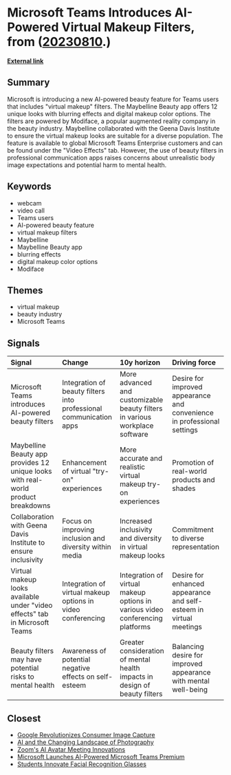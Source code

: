 # __Microsoft Teams Introduces AI-Powered Virtual Makeup Filters__, from ([20230810](https://kghosh.substack.com/p/20230810).)

__[External link](https://www.theverge.com/2023/7/19/23800648/microsoft-teams-maybelline-ai-beauty-filter-virtual-makeup?_hsmi=267176636&_hsenc=p2ANqtz-9_EuHjaW7m85LgODbIDA8WbzQ9x_2mMLOLM_9laWcAbyB_Lxx_liSHI9-Bz0D2yjcwTEP5lzNNp4HJDvk79TdEDI8cLqzTx7WTBeZ28ciNnJshMPM)__



## Summary

Microsoft is introducing a new AI-powered beauty feature for Teams users that includes "virtual makeup" filters. The Maybelline Beauty app offers 12 unique looks with blurring effects and digital makeup color options. The filters are powered by Modiface, a popular augmented reality company in the beauty industry. Maybelline collaborated with the Geena Davis Institute to ensure the virtual makeup looks are suitable for a diverse population. The feature is available to global Microsoft Teams Enterprise customers and can be found under the "Video Effects" tab. However, the use of beauty filters in professional communication apps raises concerns about unrealistic body image expectations and potential harm to mental health.

## Keywords

* webcam
* video call
* Teams users
* AI-powered beauty feature
* virtual makeup filters
* Maybelline
* Maybelline Beauty app
* blurring effects
* digital makeup color options
* Modiface

## Themes

* virtual makeup
* beauty industry
* Microsoft Teams

## Signals

| Signal                                                                            | Change                                                             | 10y horizon                                                                   | Driving force                                                           |
|:----------------------------------------------------------------------------------|:-------------------------------------------------------------------|:------------------------------------------------------------------------------|:------------------------------------------------------------------------|
| Microsoft Teams introduces AI-powered beauty filters                              | Integration of beauty filters into professional communication apps | More advanced and customizable beauty filters in various workplace software   | Desire for improved appearance and convenience in professional settings |
| Maybelline Beauty app provides 12 unique looks with real-world product breakdowns | Enhancement of virtual "try-on" experiences                        | More accurate and realistic virtual makeup try-on experiences                 | Promotion of real-world products and shades                             |
| Collaboration with Geena Davis Institute to ensure inclusivity                    | Focus on improving inclusion and diversity within media            | Increased inclusivity and diversity in virtual makeup looks                   | Commitment to diverse representation                                    |
| Virtual makeup looks available under "video effects" tab in Microsoft Teams       | Integration of virtual makeup options in video conferencing        | Integration of virtual makeup options in various video conferencing platforms | Desire for enhanced appearance and self-esteem in virtual meetings      |
| Beauty filters may have potential risks to mental health                          | Awareness of potential negative effects on self-esteem             | Greater consideration of mental health impacts in design of beauty filters    | Balancing desire for improved appearance with mental well-being         |

## Closest

* [Google Revolutionizes Consumer Image Capture](a60e6bcdb17f08219630a0dfff0760f9)
* [AI and the Changing Landscape of Photography](447aaddba1b3b4ac319e14628e6ed8f2)
* [Zoom's AI Avatar Meeting Innovations](a4145dba2f6ae134e7e2a90f5ac1be72)
* [Microsoft Launches AI-Powered Microsoft Teams Premium](d972fef45251bd965bd3d5d331ffe6dd)
* [Students Innovate Facial Recognition Glasses](df23c7b48a8f711404c1d0d100c72e42)
